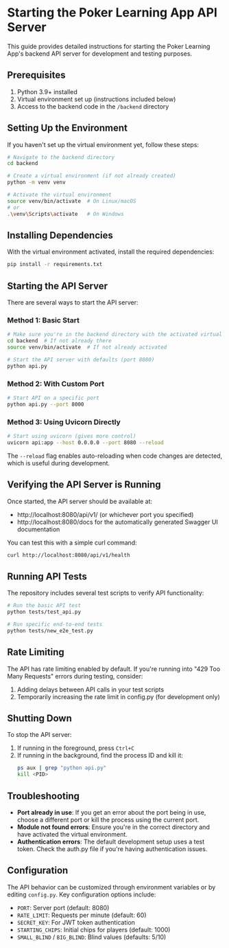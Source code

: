 # Starting the Poker Learning App API Server

This guide provides detailed instructions for starting the Poker Learning App's backend API server for development and testing purposes.

## Prerequisites

1. Python 3.9+ installed
2. Virtual environment set up (instructions included below)
3. Access to the backend code in the `/backend` directory

## Setting Up the Environment

If you haven't set up the virtual environment yet, follow these steps:

```bash
# Navigate to the backend directory
cd backend

# Create a virtual environment (if not already created)
python -m venv venv

# Activate the virtual environment
source venv/bin/activate  # On Linux/macOS
# or
.\venv\Scripts\activate   # On Windows
```

## Installing Dependencies

With the virtual environment activated, install the required dependencies:

```bash
pip install -r requirements.txt
```

## Starting the API Server

There are several ways to start the API server:

### Method 1: Basic Start

```bash
# Make sure you're in the backend directory with the activated virtual environment
cd backend  # If not already there
source venv/bin/activate  # If not already activated

# Start the API server with defaults (port 8080)
python api.py
```

### Method 2: With Custom Port

```bash
# Start API on a specific port
python api.py --port 8000
```

### Method 3: Using Uvicorn Directly

```bash
# Start using uvicorn (gives more control)
uvicorn api:app --host 0.0.0.0 --port 8080 --reload
```

The `--reload` flag enables auto-reloading when code changes are detected, which is useful during development.

## Verifying the API Server is Running

Once started, the API server should be available at:

- http://localhost:8080/api/v1/ (or whichever port you specified)
- http://localhost:8080/docs for the automatically generated Swagger UI documentation

You can test this with a simple curl command:

```bash
curl http://localhost:8080/api/v1/health
```

## Running API Tests

The repository includes several test scripts to verify API functionality:

```bash
# Run the basic API test
python tests/test_api.py

# Run specific end-to-end tests
python tests/new_e2e_test.py
```

## Rate Limiting

The API has rate limiting enabled by default. If you're running into "429 Too Many Requests" errors during testing, consider:

1. Adding delays between API calls in your test scripts
2. Temporarily increasing the rate limit in config.py (for development only)

## Shutting Down

To stop the API server:

1. If running in the foreground, press `Ctrl+C`
2. If running in the background, find the process ID and kill it:
   ```bash
   ps aux | grep "python api.py"
   kill <PID>
   ```

## Troubleshooting

- **Port already in use**: If you get an error about the port being in use, choose a different port or kill the process using the current port.
- **Module not found errors**: Ensure you're in the correct directory and have activated the virtual environment.
- **Authentication errors**: The default development setup uses a test token. Check the auth.py file if you're having authentication issues.

## Configuration

The API behavior can be customized through environment variables or by editing `config.py`. Key configuration options include:

- `PORT`: Server port (default: 8080)
- `RATE_LIMIT`: Requests per minute (default: 60)
- `SECRET_KEY`: For JWT token authentication
- `STARTING_CHIPS`: Initial chips for players (default: 1000)
- `SMALL_BLIND` / `BIG_BLIND`: Blind values (defaults: 5/10)